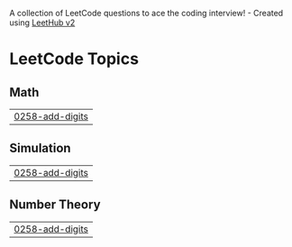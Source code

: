 A collection of LeetCode questions to ace the coding interview! - Created using [LeetHub v2](https://github.com/arunbhardwaj/LeetHub-2.0)
<!---LeetCode Topics Start-->
# LeetCode Topics
## Math
|  |
| ------- |
| [0258-add-digits](https://github.com/NIKILPRASANTH-KS/LeetCode/tree/master/0258-add-digits) |
## Simulation
|  |
| ------- |
| [0258-add-digits](https://github.com/NIKILPRASANTH-KS/LeetCode/tree/master/0258-add-digits) |
## Number Theory
|  |
| ------- |
| [0258-add-digits](https://github.com/NIKILPRASANTH-KS/LeetCode/tree/master/0258-add-digits) |
<!---LeetCode Topics End-->